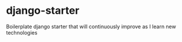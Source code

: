 # django-starter
Boilerplate django starter that will continuously improve as I learn new technologies
